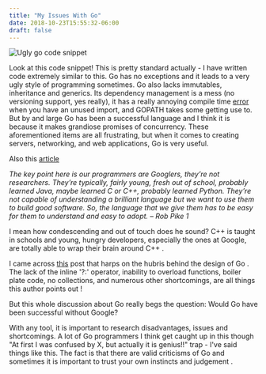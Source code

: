 ```yaml
---
title: "My Issues With Go"
date: 2018-10-23T15:55:32-06:00
draft: false
---
```


![Ugly go code snippet](/imgs/a.png)

Look at this code snippet! This is pretty standard actually - I have written code extremely similar to this. Go has no exceptions and it leads to a very ugly style of programming sometimes.
Go also lacks immutables, inheritance and generics. Its dependency management is a mess (no versioning support, yes really), it has a really annoying compile time [error](https://corte.si/posts/code/go/go-rant.html) when you have an unused import, and GOPATH takes some getting use to. But by and large Go has been a successful language and I think it is because it makes grandiose promises of concurrency. These aforementioned items are all frustrating, but when it comes to creating servers, networking, and web applications, Go is very useful.

Also this [article](http://nomad.uk.net/articles/why-gos-design-is-a-disservice-to-intelligent-programmers.html)


*The key point here is our programmers are Googlers, they’re not researchers. They’re typically, fairly young, fresh out of school, probably learned Java, maybe learned C or C++, probably learned Python. They’re not capable of understanding a brilliant language but we want to use them to build good software. So, the language that we give them has to be easy for them to understand and easy to adopt. – Rob Pike 1*

I mean how condescending and out of touch does he sound? C++ is taught in schools and young, hungry developers, especially the ones at Google, are totally able to wrap their brain around C++ .

I came across [this](http://tmikov.blogspot.com/2015/02/you-dont-like-googles-go-because-you.html) post that harps on the hubris behind the design of Go . The lack of the inline '?:' operator, inability to overload functions, boiler plate code, no collections, and numerous other shortcomings, are all things this author points out !


But this whole discussion about Go really begs the question: Would Go have been successful without Google?


With any tool, it is important to research disadvantages, issues and shortcomings. A lot of Go programmers I think get caught up in this though "At first I was confused by X, but actually it is genius!!" trap - I've said things like this. The fact is that there are valid criticisms of Go and sometimes it is important to trust your own instincts and judgement .

